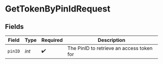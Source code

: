 # GetTokenByPinIdRequest


## Fields

| Field                                     | Type                                      | Required                                  | Description                               |
| ----------------------------------------- | ----------------------------------------- | ----------------------------------------- | ----------------------------------------- |
| `pinID`                                   | *int*                                     | :heavy_check_mark:                        | The PinID to retrieve an access token for |